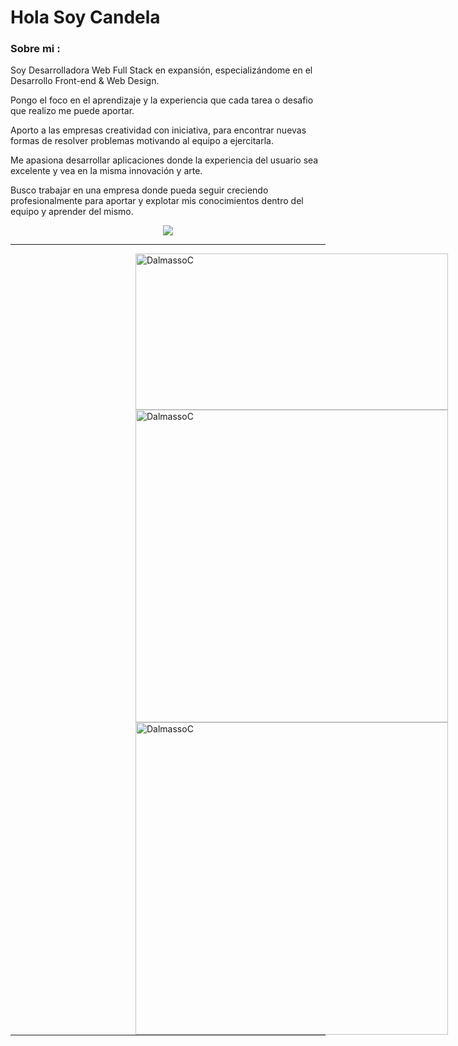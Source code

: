 <!-- ### Hi there 👋 -->
<h1> Hola Soy Candela</h1>
<h3> Sobre mi : </h3>
<p>Soy Desarrolladora Web Full Stack en expansión, especializándome en el Desarrollo Front-end & Web Design.

Pongo el foco en el aprendizaje y la experiencia que cada tarea o desafio que realizo me puede aportar.
  
Aporto a las empresas creatividad con iniciativa, para encontrar nuevas formas de resolver problemas motivando al equipo a ejercitarla. 
  
Me apasiona desarrollar aplicaciones donde la experiencia del usuario sea excelente y vea en la misma innovación y arte.
  
Busco trabajar en una empresa donde pueda seguir creciendo profesionalmente para aportar y explotar mis conocimientos dentro del equipo y aprender del mismo.</p>

<!-- <h3>Tecnologias:</h3> -->

<p align="center">
<img src="https://skillicons.dev/icons?i=js,html,css,react"/>
</p>
<hr width="100%"/>
  <img align="left" width="500" height="250"  hspace="200" src="https://github-readme-stats.vercel.app/api/top-langs?username=DalmassoC&show_icons=true&bg_color=202020&text_color=B9B9B9&locale=es&layout=compact" alt="DalmassoC" />
  <img align="left" width='500' hspace="200" src="https://github-readme-stats.vercel.app/api?username=DalmassoC&count_private=true&bg_color=202020&text_color=B9B9B9" alt="DalmassoC" />
  <img align="left" width='500' hspace="200" src="https://github-readme-streak-stats.herokuapp.com/?user=DalmassoC&show_icons=true&bg_color=202020&text_color=B9B9B9&theme=dark" alt="DalmassoC" />
  <hr width="100%"/>

